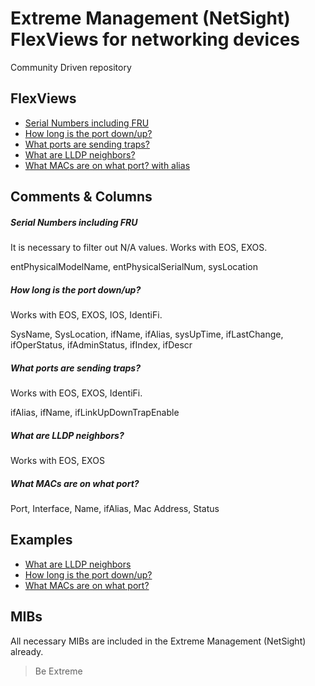 # Extreme Management (NetSight) FlexViews for networking devices

Community Driven repository


## FlexViews
* [Serial Numbers including FRU](tpl/Device_serial_number.tpl?raw=true)
* [How long is the port down/up?](tpl/Port_Status_Time_with_alias.tpl?raw=true)
* [What ports are sending traps?](tpl/Port-Trap-SNMP-config.tpl?raw=true)
* [What are LLDP neighbors?](tpl/LLDP_Remote_Systems--with-local-Switchport.tpl?raw=true)
* [What MACs are on what port? with alias](tpl/Learned_MAC_Addresses_with_alias.tpl)

## Comments & Columns
##### Serial Numbers including FRU
It is necessary to filter out N/A values. Works with EOS, EXOS.

entPhysicalModelName, entPhysicalSerialNum, sysLocation

##### How long is the port down/up?
Works with EOS, EXOS, IOS, IdentiFi.

SysName, SysLocation, ifName, ifAlias, sysUpTime, ifLastChange, ifOperStatus, ifAdminStatus, ifIndex, ifDescr

##### What ports are sending traps?
Works with EOS, EXOS, IdentiFi.

ifAlias, ifName, ifLinkUpDownTrapEnable

##### What are LLDP neighbors?
Works with EOS, EXOS

##### What MACs are on what port?

Port, Interface, Name, ifAlias, Mac Address, Status

## Examples
* [What are LLDP neighbors](sample/LLDP.png)
* [How long is the port down/up?](sample/PortStatusTimeAlias.png)
* [What MACs are on what port?](sample/Learned_MAC_with_alias.png)

## MIBs
All necessary MIBs are included in the Extreme Management (NetSight) already.

>Be Extreme